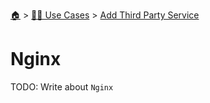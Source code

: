 <!--startTocHeader-->
[🏠](../../README.md) > [👷🏽 Use Cases](../README.md) > [Add Third Party Service](README.md)
# Nginx
<!--endTocHeader-->
TODO: Write about `Nginx`
<!--startTocSubTopic-->
<!--endTocSubTopic-->